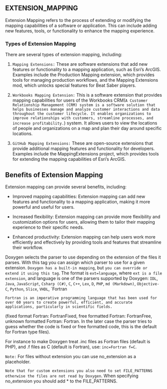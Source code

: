## EXTENSION_MAPPING
Extension Mapping refers to the process of extending or 
modifying the mapping capabilities of a software or application. 
This can include adding new features, tools, or functionality to enhance 
the mapping experience.

### Types of Extension Mapping

There are several types of extension mapping, including:

1. `Mapping Extensions:` These are software extensions that add new features or functionality to a mapping application, such as Esri’s ArcGIS. Examples include the Production Mapping extension, which provides tools for managing production workflows, and the Mapping Extensions mod, which unlocks special features for Beat Saber players.

2. `Workbooks Mapping Extension:` This is a software extension that provides mapping capabilities for users of the Workbooks CRM(`A Customer Relationship Management (CRM) system is a software solution that helps businesses manage and analyze customer interactions and data throughout the customer lifecycle. It enables organizations to improve relationships with customers, streamline processes, and increase profitability.`) system. It allows users to view the locations of people and organizations on a map and plan their day around specific locations.

3. `GitHub Mapping Extensions:` These are open-source extensions that provide additional mapping features and functionality for developers. Examples include the MappingExtensions project, which provides tools for extending the mapping capabilities of Esri’s ArcGIS.

## Benefits of Extension Mapping

Extension mapping can provide several benefits, including:

- Improved mapping capabilities: Extension mapping can add new features and functionality to a mapping application, making it more powerful and useful for users.

- Increased flexibility: Extension mapping can provide more flexibility and customization options for users, allowing them to tailor their mapping experience to their specific needs.

- Enhanced productivity: Extension mapping can help users work more efficiently and effectively by providing tools and features that streamline their workflow.

Doxygen selects the parser to use depending on the extension of the files it parses. With this tag you can assign which parser to use for a given extension. 
`Doxygen has a built-in mapping`, but `you can override or extend it using this tag`. The format is `ext=language`, 
where `ext is a file extension`, and language is one of the parsers supported by 
Doxygen: `IDL`, `Java`, `JavaScript`, `Csharp (C#)`, `C`, `C++`, `Lex`, `D`, `PHP`,
`md (Markdown)`, `Objective-C`, `Python`, `Slice`, `VHDL`, `Fortran 

`Fortran is an imperative programming language that has been used for over 60 years to create powerful, efficient, and accurate applications, particularly in scientific fields.`

(fixed format Fortran: FortranFixed, free formatted Fortran: FortranFree, unknown formatted Fortran: Fortran. In the later case the parser tries to guess whether the code is fixed or free formatted code, this is the default for Fortran type files).

For instance to make Doxygen treat .inc files as Fortran files (default is PHP), 
and .f files as C (default is Fortran), use: `inc=Fortran f=C`.


`Note:` For files without extension you can use no_extension as a placeholder.

`Note that for custom extensions you also need to set FILE_PATTERNS otherwise the files are not
read by Doxygen`. When specifying no_extension you should add * to the FILE_PATTERNS.
